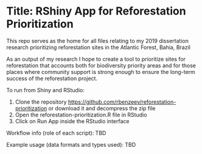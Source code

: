 # Title: RShiny App for Reforestation Prioritization

This repo serves as the home for all files relating to my 2019 dissertation research prioritizing reforestation sites in the Atlantic Forest, Bahia, Brazil

As an output of my research I hope to create a tool to prioritize sites for reforestation that accounts both for biodiversity priority areas and for those places where community support is strong enough to ensure the long-term success of the reforestation project. 

To run from Shiny and RStudio:
1. Clone the repository https://github.com/rbenzeev/reforestation-prioritization or download it and decompress the zip file
2. Open the reforestation-prioritization.R file in RStudio
3. Click on Run App inside the RStudio interface

Workflow info (role of each script): TBD

Example usage (data formats and types used): TBD
